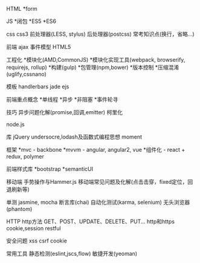 HTML
*form

JS
*闭包
*ES5
*ES6

css
css3
前处理器(LESS, stylus)
后处理器(postcss)
常考知识点(换行，省略...)

前端
ajax
事件模型
HTML5

工程化
*模块化(AMD,CommonJS)
*模块化实现工具(webpack, browserify, requirejs, rollup)
*构建(gulp)
*包管理(npm,bower)
*版本控制
*压缩混淆(uglify,cssnano)

模板
handlerbars
jade
ejs

前端重点概念
*单线程
*异步
*非阻塞
*事件轮寻

技巧
异步问题化解(promise,回调,emitter)
柯里化

node.js

库
jQuery
undersocre,lodash及函数式编程思想
moment

框架
*mvc - backbone
*mvvm - angular, angular2, vue
*组件化 - react + redux, polymer

前端样式库
*bootstrap
*semanticUI

移动端
手势操作与Hammer.js
移动端常见问题及化解(点击击穿，fixed定位，回退刷新等)

单测
jasmine, mocha
断言库(chai)
自动化测试(karma, selenium)
无头浏览器(phantom)

HTTP
http方法 GET、POST、UPDATE、DELETE、PUT...
http和https
cookie,session
restful

安全问题
xss
csrf
cookie

常用工具
静态检测(eslint,jscs,flow)
敏捷开发(yeoman)
